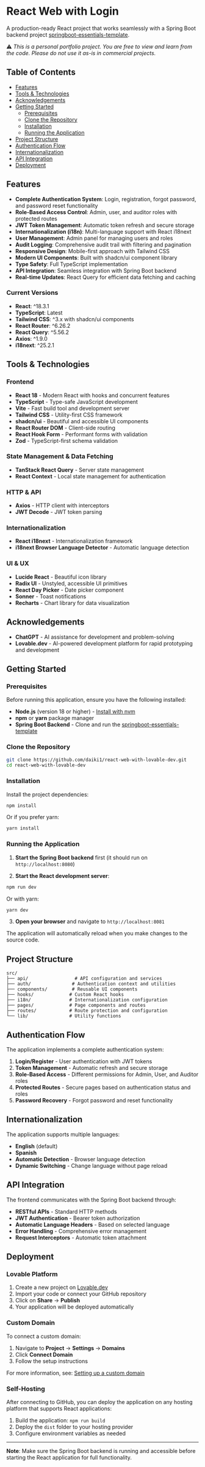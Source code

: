 
# React Web with Login

A production-ready React project that works seamlessly with a Spring Boot backend project [springboot-essentials-template](https://github.com/daiki1/springboot-essentials-template).

⚠️ *This is a personal portfolio project. You are free to view and learn from the code. Please do not use it as-is in commercial projects.*

## Table of Contents

- [Features](#features)
- [Tools & Technologies](#tools--technologies)
- [Acknowledgements](#acknowledgements)
- [Getting Started](#getting-started)
  - [Prerequisites](#prerequisites)
  - [Clone the Repository](#clone-the-repository)
  - [Installation](#installation)
  - [Running the Application](#running-the-application)
- [Project Structure](#project-structure)
- [Authentication Flow](#authentication-flow)
- [Internationalization](#internationalization)
- [API Integration](#api-integration)
- [Deployment](#deployment)

## Features

- **Complete Authentication System**: Login, registration, forgot password, and password reset functionality
- **Role-Based Access Control**: Admin, user, and auditor roles with protected routes
- **JWT Token Management**: Automatic token refresh and secure storage
- **Internationalization (i18n)**: Multi-language support with React i18next
- **User Management**: Admin panel for managing users and roles
- **Audit Logging**: Comprehensive audit trail with filtering and pagination
- **Responsive Design**: Mobile-first approach with Tailwind CSS
- **Modern UI Components**: Built with shadcn/ui component library
- **Type Safety**: Full TypeScript implementation
- **API Integration**: Seamless integration with Spring Boot backend
- **Real-time Updates**: React Query for efficient data fetching and caching

### Current Versions
- **React**: ^18.3.1
- **TypeScript**: Latest
- **Tailwind CSS**: ^3.x with shadcn/ui components
- **React Router**: ^6.26.2
- **React Query**: ^5.56.2
- **Axios**: ^1.9.0
- **i18next**: ^25.2.1

## Tools & Technologies

### Frontend
- **React 18** - Modern React with hooks and concurrent features
- **TypeScript** - Type-safe JavaScript development
- **Vite** - Fast build tool and development server
- **Tailwind CSS** - Utility-first CSS framework
- **shadcn/ui** - Beautiful and accessible UI components
- **React Router DOM** - Client-side routing
- **React Hook Form** - Performant forms with validation
- **Zod** - TypeScript-first schema validation

### State Management & Data Fetching
- **TanStack React Query** - Server state management
- **React Context** - Local state management for authentication

### HTTP & API
- **Axios** - HTTP client with interceptors
- **JWT Decode** - JWT token parsing

### Internationalization
- **React i18next** - Internationalization framework
- **i18next Browser Language Detector** - Automatic language detection

### UI & UX
- **Lucide React** - Beautiful icon library
- **Radix UI** - Unstyled, accessible UI primitives
- **React Day Picker** - Date picker component
- **Sonner** - Toast notifications
- **Recharts** - Chart library for data visualization

## Acknowledgements

- **ChatGPT** - AI assistance for development and problem-solving
- **Lovable.dev** - AI-powered development platform for rapid prototyping and development

## Getting Started

### Prerequisites

Before running this application, ensure you have the following installed:

- **Node.js** (version 18 or higher) - [Install with nvm](https://github.com/nvm-sh/nvm#installing-and-updating)
- **npm** or **yarn** package manager
- **Spring Boot Backend** - Clone and run the [springboot-essentials-template](https://github.com/daiki1/springboot-essentials-template)

### Clone the Repository

```bash
git clone https://github.com/daiki1/react-web-with-lovable-dev.git
cd react-web-with-lovable-dev
```

### Installation

Install the project dependencies:

```bash
npm install
```

Or if you prefer yarn:

```bash
yarn install
```

### Running the Application

1. **Start the Spring Boot backend** first (it should run on `http://localhost:8080`)

2. **Start the React development server**:

```bash
npm run dev
```

Or with yarn:

```bash
yarn dev
```

3. **Open your browser** and navigate to `http://localhost:8081`

The application will automatically reload when you make changes to the source code.

## Project Structure

```
src/
├── api/                 # API configuration and services
├── auth/               # Authentication context and utilities
├── components/         # Reusable UI components
├── hooks/             # Custom React hooks
├── i18n/              # Internationalization configuration
├── pages/             # Page components and routes
├── routes/            # Route protection and configuration
└── lib/               # Utility functions
```

## Authentication Flow

The application implements a complete authentication system:

1. **Login/Register** - User authentication with JWT tokens
2. **Token Management** - Automatic refresh and secure storage
3. **Role-Based Access** - Different permissions for Admin, User, and Auditor roles
4. **Protected Routes** - Secure pages based on authentication status and roles
5. **Password Recovery** - Forgot password and reset functionality

## Internationalization

The application supports multiple languages:

- **English** (default)
- **Spanish**
- **Automatic Detection** - Browser language detection
- **Dynamic Switching** - Change language without page reload

## API Integration

The frontend communicates with the Spring Boot backend through:

- **RESTful APIs** - Standard HTTP methods
- **JWT Authentication** - Bearer token authorization
- **Automatic Language Headers** - Based on selected language
- **Error Handling** - Comprehensive error management
- **Request Interceptors** - Automatic token attachment

## Deployment

### Lovable Platform
1. Create a new project on [Lovable.dev](https://lovable.dev)
2. Import your code or connect your GitHub repository
3. Click on **Share** → **Publish**
4. Your application will be deployed automatically

### Custom Domain

To connect a custom domain:
1. Navigate to **Project** → **Settings** → **Domains**
2. Click **Connect Domain**
3. Follow the setup instructions

For more information, see: [Setting up a custom domain](https://docs.lovable.dev/tips-tricks/custom-domain#step-by-step-guide)

### Self-Hosting

After connecting to GitHub, you can deploy the application on any hosting platform that supports React applications:

1. Build the application: `npm run build`
2. Deploy the `dist` folder to your hosting provider
3. Configure environment variables as needed

---

**Note**: Make sure the Spring Boot backend is running and accessible before starting the React application for full functionality.
